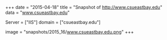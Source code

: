 
+++
date = "2015-04-18"
title = "Snapshot of http://www.csueastbay.edu"
data = "www.csueastbay.edu"

Server = ["IIS"]
domain = ["csueastbay.edu"]

  image = "snapshots/2015_16/www.csueastbay.edu.png"
+++
#
